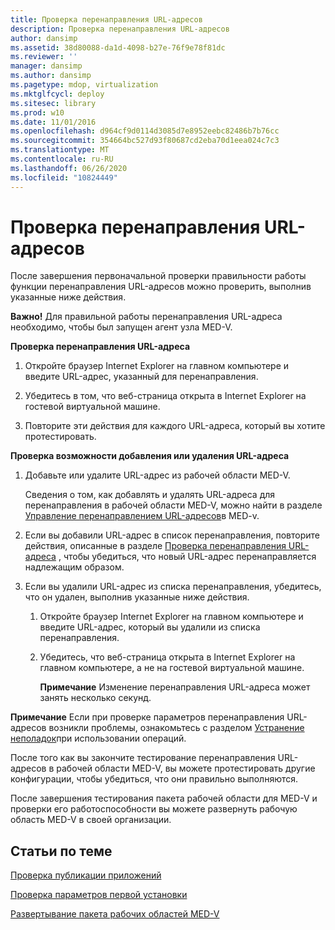 ```yaml
---
title: Проверка перенаправления URL-адресов
description: Проверка перенаправления URL-адресов
author: dansimp
ms.assetid: 38d80088-da1d-4098-b27e-76f9e78f81dc
ms.reviewer: ''
manager: dansimp
ms.author: dansimp
ms.pagetype: mdop, virtualization
ms.mktglfcycl: deploy
ms.sitesec: library
ms.prod: w10
ms.date: 11/01/2016
ms.openlocfilehash: d964cf9d0114d3085d7e8952eebc82486b7b76cc
ms.sourcegitcommit: 354664bc527d93f80687cd2eba70d1eea024c7c3
ms.translationtype: MT
ms.contentlocale: ru-RU
ms.lasthandoff: 06/26/2020
ms.locfileid: "10824449"
---
```

# Проверка перенаправления URL-адресов


После завершения первоначальной проверки правильности работы функции перенаправления URL-адресов можно проверить, выполнив указанные ниже действия.

**Важно!**  Для правильной работы перенаправления URL-адреса необходимо, чтобы был запущен агент узла MED-V.

<a href="" id="bkmk-urlredir"></a>**Проверка перенаправления URL-адреса**

1.  Откройте браузер Internet Explorer на главном компьютере и введите URL-адрес, указанный для перенаправления.

2.  Убедитесь в том, что веб-страница открыта в Internet Explorer на гостевой виртуальной машине.

3.  Повторите эти действия для каждого URL-адреса, который вы хотите протестировать.

**Проверка возможности добавления или удаления URL-адреса**

1.  Добавьте или удалите URL-адрес из рабочей области MED-V.

    Сведения о том, как добавлять и удалять URL-адреса для перенаправления в рабочей области MED-V, можно найти в разделе [Управление перенаправлением URL-адресов](manage-med-v-url-redirection.md)в MED-v.

2.  Если вы добавили URL-адрес в список перенаправления, повторите действия, описанные в разделе [Проверка перенаправления URL-адреса](#bkmk-urlredir) , чтобы убедиться, что новый URL-адрес перенаправляется надлежащим образом.

3.  Если вы удалили URL-адрес из списка перенаправления, убедитесь, что он удален, выполнив указанные ниже действия.

    1.  Откройте браузер Internet Explorer на главном компьютере и введите URL-адрес, который вы удалили из списка перенаправления.

    2.  Убедитесь, что веб-страница открыта в Internet Explorer на главном компьютере, а не на гостевой виртуальной машине.

        **Примечание**  Изменение перенаправления URL-адреса может занять несколько секунд.

**Примечание**  Если при проверке параметров перенаправления URL-адресов возникли проблемы, ознакомьтесь с разделом [Устранение неполадок](operations-troubleshooting-medv2.md)при использовании операций.

После того как вы закончите тестирование перенаправления URL-адресов в рабочей области MED-V, вы можете протестировать другие конфигурации, чтобы убедиться, что они правильно выполняются.

После завершения тестирования пакета рабочей области для MED-V и проверки его работоспособности вы можете развернуть рабочую область MED-V в своей организации.

## Статьи по теме

[Проверка публикации приложений](how-to-test-application-publishing.md)

[Проверка параметров первой установки](how-to-verify-first-time-setup-settings.md)

[Развертывание пакета рабочих областей MED-V](deploying-the-med-v-workspace-package.md)

 

 





